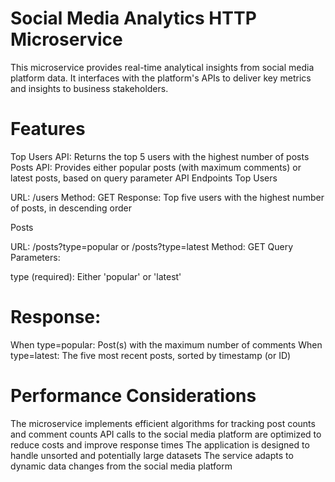# Social Media Analytics HTTP Microservice
This microservice provides real-time analytical insights from social media platform data. It interfaces with the platform's APIs to deliver key metrics and insights to business stakeholders.
# Features
Top Users API: Returns the top 5 users with the highest number of posts
Posts API: Provides either popular posts (with maximum comments) or latest posts, based on query parameter
API Endpoints
Top Users

URL: /users
Method: GET
Response: Top five users with the highest number of posts, in descending order

Posts

URL: /posts?type=popular or /posts?type=latest
Method: GET
Query Parameters:

type (required): Either 'popular' or 'latest'


# Response:

When type=popular: Post(s) with the maximum number of comments
When type=latest: The five most recent posts, sorted by timestamp (or ID)



# Performance Considerations

The microservice implements efficient algorithms for tracking post counts and comment counts
API calls to the social media platform are optimized to reduce costs and improve response times
The application is designed to handle unsorted and potentially large datasets
The service adapts to dynamic data changes from the social media platform